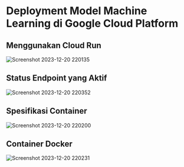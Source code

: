 # Deployment Model Machine Learning di Google Cloud Platform

## Menggunakan Cloud Run
![Screenshot 2023-12-20 220135](https://github.com/TEAM-CH2-PS541/luminsight-cc/assets/61616229/c73fc7a0-0050-459b-9b30-1c43163ba238)

## Status Endpoint yang Aktif
![Screenshot 2023-12-20 220352](https://github.com/TEAM-CH2-PS541/luminsight-cc/assets/61616229/519b14df-6beb-443e-ae43-1a08007e4498)

## Spesifikasi Container
![Screenshot 2023-12-20 220200](https://github.com/TEAM-CH2-PS541/luminsight-cc/assets/61616229/0e1b8507-48f9-448a-a4d5-810844928d6a)

## Container Docker
![Screenshot 2023-12-20 220231](https://github.com/TEAM-CH2-PS541/luminsight-cc/assets/61616229/fe680b4f-d749-4e39-b4e8-a98ac739309d)
